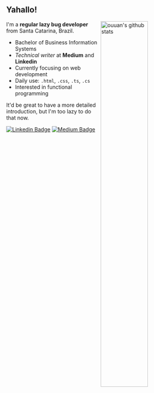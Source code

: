 ## Yahallo!

<img align="right" alt="ouuan's github stats" width="50%" src="https://github-readme-stats.vercel.app/api?username=ghiorzi&show_icons=true">

I'm a **regular lazy bug developer** from Santa Catarina, Brazil.

- Bachelor of Business Information Systems
- _Technical writer_ at **Medium** and **Linkedin**
- Currently focusing on web development
- Daily use: <code>.html</code>, <code>.css</code>, <code>.ts</code>, <code>.cs</code>
- Interested in functional programming

It'd be great to have a more detailed introduction, but I'm too lazy to do that now.

[![Linkedin Badge](https://img.shields.io/badge/-linkedin-blue?style=flat-circle&logo=Linkedin&logoColor=white&link=https://www.linkedin.com/in/ghiorzi/)](https://www.linkedin.com/in/ghiorzi/) [![Medium Badge](https://img.shields.io/badge/-medium-black?style=flat-circle&logo=Medium&logoColor=white&link=https://medium.com/@ghiorzi)](https://medium.com/@ghiorzi)
